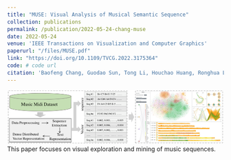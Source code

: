 ```yaml
---
title: "MUSE: Visual Analysis of Musical Semantic Sequence"
collection: publications
permalink: /publication/2022-05-24-chang-muse
date: 2022-05-24
venue: 'IEEE Transactions on Visualization and Computer Graphics'
paperurl: "/files/MUSE.pdf"
link: "https://doi.org/10.1109/TVCG.2022.3175364"
code: # code url
citation: 'Baofeng Chang, Guodao Sun, Tong Li, Houchao Huang, Ronghua Liang. &quot;MUSE: Visual Analysis of Musical Semantic Sequence.&quot; <i>IEEE Transactions on Visualization and Computer Graphics,  2022</i>. 1(1).'
---
```


<img src="/images/MUSE.png" />            
This paper focuses on visual exploration and mining of music sequences.